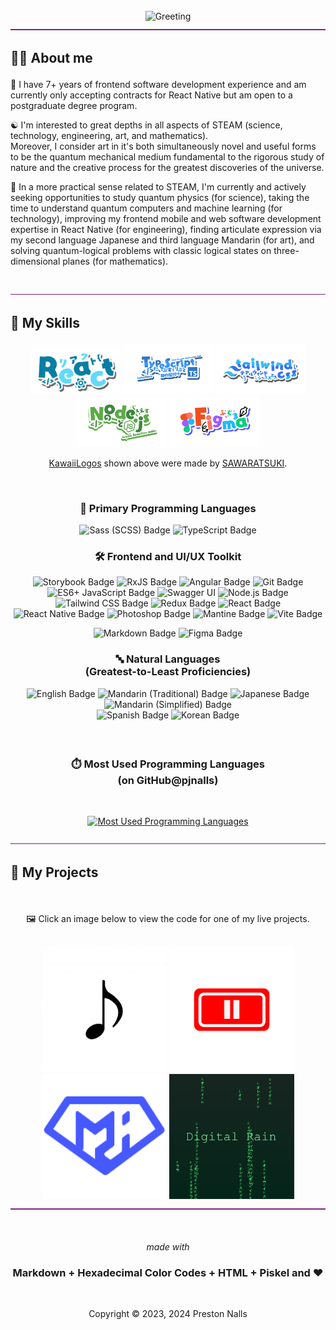 <div align="center">

<br />

<img src="https://readme-typing-svg.demolab.com?font=Roboto&size=48&duration=3600&pause=3600&color=999&center=true&&width=940&height=96&lines=Hi, I'm Preston 👋" alt="Greeting">

</div>

<div align="center"><img  src="assets/hr.gif" alt="animated horizontal rule" /></div>

<h2>

**🧑‍💻 About me**

</h2>

👷 I have 7+ years of frontend software development experience and am
currently only accepting contracts for React Native but am open to a
postgraduate degree program.

☯️ I'm interested to great depths in all aspects of STEAM (science,
technology, engineering, art, and mathematics).<br/>
Moreover, I consider art in it's both simultaneously novel and useful
forms to be the quantum mechanical medium fundamental to the rigorous
study of nature and the creative process for the greatest discoveries
of the universe.

🧬 In a more practical sense related to STEAM, I'm currently and actively
seeking opportunities to study quantum physics (for science), taking
the time to understand quantum computers and machine learning (for
technology), improving my frontend mobile and web software development
expertise in React Native (for engineering), finding articulate expression
via my second language Japanese and third language Mandarin (for art),
and solving quantum-logical problems with classic logical states on
three-dimensional planes (for mathematics).
<br />
<br />

<div align="center"><img  src="assets/hr.gif" alt="animated horizontal rule" /></div>

<h2>

**🧮 My Skills**

</h2>

<div align="center">
  <img src="assets/logos/React.png" width="144px" alt="KawaiiLogo 1" />
  <img src="assets/logos/TypeScript.png" width="144px" alt="KawaiiLogo 2" />
  <img src="assets/logos/Tailwindcss.png" width="144px" alt="KawaiiLogo 3" />
  <img src="assets/logos/Node.js.png" width="144px" alt="KawaiiLogo 4" />
  <img src="assets/logos/Figma.png" width="144px" alt="KawaiiLogo 4" />
  <p><a href="https://github.com/SAWARATSUKI/KawaiiLogos/blob/main/README_EN.md">KawaiiLogos</a> shown above were made by <a href="https://github.com/SAWARATSUKI">SAWARATSUKI</a>.</p>
</div>

<br />

<h3 align="center">
🧬 Primary Programming Languages
</h3>
<div align="center">

![Sass (SCSS) Badge](<https://img.shields.io/badge/Sass_(SCSS)-582745?&logo=sass&logoColor=ee87ba>)
![TypeScript Badge](https://img.shields.io/badge/TypeScript-203f58?logo=typescript&logoColor=209aec)

</div>

<h3 align="center">
🛠️ Frontend and UI/UX Toolkit
</h3>
<div align="center">

![Storybook Badge](https://img.shields.io/badge/Storybook-6f173f?logo=storybook&logoColor=ff4785)
![RxJS Badge](https://img.shields.io/badge/RxJS-610425?logo=reactivex&logoColor=e10988)
![Angular Badge](https://img.shields.io/badge/Angular-600012?logo=angular&logoColor=dd0032)
![Git Badge](https://img.shields.io/badge/Git-4f1c00?logo=git&logoColor=E44C30) ![ES6+ JavaScript Badge](https://img.shields.io/badge/ES6+_JavaScript-583f20?logo=javascript&logoColor=f0db4f)
![Swagger UI](https://img.shields.io/badge/Swagger_UI-274200?logo=swagger&logoColor=c7f200)
![Node.js Badge](https://img.shields.io/badge/Node.js-2C3e18?logo=node.js&logoColor=bCfeb8)
![Tailwind CSS Badge](https://img.shields.io/badge/Tailwind_CSS-183945?logo=tailwindcss&logoColor=38bdf8)
![Redux Badge](https://img.shields.io/badge/Redux-213A5b?logo=redux&logoColor=61dafb)
![React Badge](https://img.shields.io/badge/React-213A5b?logo=react&logoColor=61dafb)
![React Native Badge](https://img.shields.io/badge/React_Native-213A5b?logo=react&logoColor=61dafb)
![Photoshop Badge](https://img.shields.io/badge/Photoshop-1c3960?logo=adobephotoshop&logoColor=2da9ff)
![Mantine Badge](https://img.shields.io/badge/Mantine-13356f?logo=mantine&logoColor=339bf0)
![Vite Badge](https://img.shields.io/badge/Vite-282080?logo=vite&logoColor=a355fe)

![Markdown Badge](https://img.shields.io/badge/Markdown-40434a?logo=markdown&logoColor=fff)
![Figma Badge](https://img.shields.io/badge/Figma-40434a?logo=figma&logoColor=fff)

<h3 align="center">
🔤 Natural Languages 
<br/>(Greatest-to-Least Proficiencies) 
</h3>
<div align="center">

![English Badge](https://img.shields.io/badge/English-a00f28)
![Mandarin (Traditional) Badge](<https://img.shields.io/badge/Mandarin_(Traditional)-801f48>)
![Japanese Badge](https://img.shields.io/badge/Japanese-701858)
![Mandarin (Simplified) Badge](<https://img.shields.io/badge/Mandarin_(Simplified)-501f58>)<br/>
![Spanish Badge](https://img.shields.io/badge/Spanish-402888)
![Korean Badge](https://img.shields.io/badge/Korean-204890)

</div>

<h3 align="center">

<br />

⏱️ Most Used Programming Languages
<br />(on GitHub@pjnalls)

</h3>
<div align="center">

<br />

[![Most Used Programming Languages](https://github-readme-stats-sigma-five.vercel.app/api/top-langs?username=pjnalls&theme=tokyonight&show_icons=true&hide_title=true&card_width=848&bg_color=0,3f203f,160020&text_color=ffffff&hide_border=true&hide=css,html,javascript)](https://github.com/pjnalls)

</div>

<div align="center"><img  src="assets/hr.gif" alt="animated horizontal rule" /></div>

<h2 align="left">

**💼 My Projects**

</h2>

<br/>

🖼️ Click an image below to view the code for one of my live projects.

<br />

<div align="center">
  <div align="center">
    <a href="https://github.com/pjnalls/itunes/"
  target="_blank"
  rel="noopener noreferrer"><img src="assets/works/itunes.avif" width="200px" /></a>
    <a href="https://github.com/pjnalls/ai-less-youtube/"
  target="_blank"
  rel="noopener noreferrer"><img src="assets/works/yt.avif" width="200px" /></a>
    <a href="https://github.com/pjnalls/Supermaterial/"
  target="_blank"
  rel="noopener noreferrer"><img src="assets/works/logo.svg" width="200px" /></a>
    <a href="https://github.com/pjnalls/DigitalRain/"
  target="_blank"
  rel="noopener noreferrer"><img src="assets/works/digital-rain.avif" width="200px" /></a>
    <br/>
  </div>
</div>

<div align="center"><img  src="assets/hr.gif" alt="animated horizontal rule" /></div>

<br />
<br />

<div align="center">

<footer>

<span>

<i>made with</i>

<h3>
Markdown + Hexadecimal Color Codes + HTML + Piskel and ❤️
</h3>

<br />

Copyright © 2023, 2024 Preston Nalls

</footer>
</span>
</div>

<br />
<br />
